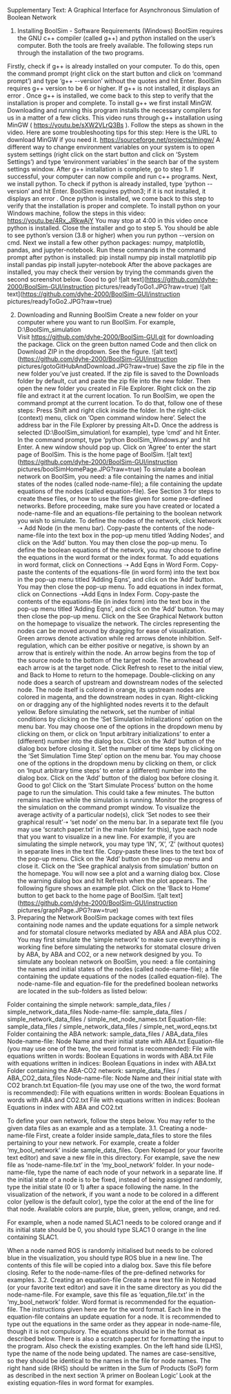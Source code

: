 Supplementary Text: A Graphical Interface for Asynchronous Simulation of Boolean Network
1. Installing BoolSim - Software Requirements (Windows)
BoolSim requires the GNU c++ compiler (called g++) and python installed on the user’s computer. Both the tools are freely available. The following steps run through the installation of the two programs.

Firstly, check if g++ is already installed on your computer. To do this, open the command prompt (right click on the start button and click on ‘command prompt’) and type ‘g++ --version’ without the quotes and hit Enter. BoolSim requires g++ version to be 6 or higher. If g++ is not installed, it displays an error . Once g++ is installed, we come back to this step to verify that the installation is proper and complete.
To install g++ we first install MinGW. Downloading and running this program installs the necessary compilers for us in a matter of a few clicks. 
This video runs through g++ installation using MinGW ( https://youtu.be/sXW2VLrQ3Bs ). Follow the steps as shown in the video. Here are some troubleshooting tips for this step:
Here is the URL to download MinGW if you need it. https://sourceforge.net/projects/mingw/
A different way to change environment variables on your system is to open system settings (right click on the start button and click on ‘System Settings’) and type ‘environment variables’ in the search bar of the system settings window.
After g++ installation is complete, go to step 1. If successful, your computer can now compile and run c++ programs.
Next, we install python. To check if python is already installed, type ‘python --version’ and hit Enter. BoolSim requires python3; if it is not installed, it displays an error . Once python is installed, we come back to this step to verify that the installation is proper and complete.
To install python on your Windows machine, follow the steps in this video: https://youtu.be/4Rx_JRkwAjY You may stop at 4:00 in this video once python is installed. Close the installer and go to step 5. You should be able to see python’s version (3.8 or higher) when you run python --version on cmd.
Next we install a few other python packages: numpy, matplotlib, pandas, and jupyter-notebook. Run these commands in the command prompt after python is installed:
pip install numpy
pip install matplotlib
pip install pandas
pip install jupyter-notebook
After the above packages are installed, you may check their version by trying the commands given the second screenshot below.
Good to go!
![alt text](https://github.com/dyhe-2000/BoolSim-GUI/instruction pictures/readyToGo1.JPG?raw=true)
![alt text](https://github.com/dyhe-2000/BoolSim-GUI/instruction pictures/readyToGo2.JPG?raw=true)


2. Downloading and Running BoolSim
Create a new folder on your computer where you want to run BoolSim. For example, D:\BoolSim_simulation\
Visit https://github.com/dyhe-2000/BoolSim-GUI.git for downloading the package. Click on the green button named Code and then click on Download ZIP in the dropdown. See the figure.
![alt text](https://github.com/dyhe-2000/BoolSim-GUI/instruction pictures/gotoGitHubAndDownload.JPG?raw=true) 
Save the zip file in the new folder you’ve just created. If the zip file is saved to the Downloads folder by default, cut and paste the zip file into the new folder.
Then open the new folder you created in File Explorer. Right click on the zip file and extract it at the current location.
To run BoolSim, we open the command prompt at the current location. To do that, follow one of these steps:
Press Shift and right click inside the folder. In the right-click (context) menu, click on ‘Open command window here’.
Select the address bar in the File Explorer by pressing Alt+D. Once the address is selected (D:\BoolSim_simulation\ for example), type ‘cmd’ and hit Enter.
In the command prompt, type ‘python BoolSim_Windows.py’ and hit Enter. A new window should pop up.
Click on ‘Agree’ to enter the start page of BoolSim. This is the home page of BoolSim. 
![alt text](https://github.com/dyhe-2000/BoolSim-GUI/instruction pictures/boolSimHomePage.JPG?raw=true) 
To simulate a boolean network on BoolSim, you need: a file containing the names and initial states of the nodes (called node-name-file); a file containing the update equations of the nodes (called equation-file). See Section 3 for steps to create these files, or how to use the files given for some pre-defined networks.
Before proceeding, make sure you have created or located a node-name-file and an equations-file pertaining to the boolean network you wish to simulate.
To define the nodes of the network, click Network ➝ Add Node (in the menu bar). Copy-paste the contents of the node-name-file into the text box in the pop-up menu titled ‘Adding Nodes’, and click on the ‘Add’ button. You may then close the pop-up menu.
To define the boolean equations of the network, you may choose to define the equations in the word format or the index format. 
To add equations in word format, click on Connections ➝ Add Eqns in Word Form. Copy-paste the contents of the equations-file (in word form) into the text box in the pop-up menu titled ‘Adding Eqns’, and click on the ‘Add’ button. You may then close the pop-up menu.
To add equations in index format, click on Connections ➝Add Eqns in Index Form. Copy-paste the contents of the equations-file (in index form) into the text box in the pop-up menu titled ‘Adding Eqns’, and click on the ‘Add’ button. You may then close the pop-up menu.
Click on the See Graphical Network button on the homepage to visualize the network. The circles representing the nodes can be moved around by dragging for ease of visualization. Green arrows denote activation while red arrows denote inhibition. Self-regulation, which can be either positive or negative, is shown by an arrow that is entirely within the node. An arrow begins from the top of the source node to the bottom of the target node. The arrowhead of each arrow is at the target node. Click Refresh to reset to the initial view, and Back to Home to return to the homepage.
Double-clicking on any node does a search of upstream and downstream nodes of the selected node. The node itself is colored in orange, its upstream nodes are colored in magenta, and the downstream nodes in cyan. Right-clicking on or dragging any of the highlighted nodes reverts it to the default yellow.
Before simulating the network, set the number of initial conditions by clicking on the ‘Set Simulation Initializations’ option on the menu bar. You may choose one of the options in the dropdown menu by clicking on them, or click on ‘Input arbitrary initializations’ to enter a (different) number into the dialog box. Click on the ‘Add’ button of the dialog box before closing it.
Set the number of time steps by clicking on the ‘Set Simulation Time Step’ option on the menu bar. You may choose one of the options in the dropdown menu by clicking on them, or click on ‘Input arbitrary time steps’ to enter a (different) number into the dialog box. Click on the ‘Add’ button of the dialog box before closing it.
Good to go! Click on the ‘Start Simulate Process’ button on the home page to run the simulation. This could take a few minutes. The button remains inactive while the simulation is running. Monitor the progress of the simulation on the command prompt window.
To visualize the average activity of a particular node(s), click ‘Set nodes to see their graphical result’➝ ‘set node’ on the menu bar. In a separate text file (you may use ‘scratch paper.txt’ in the main folder for this), type each node that you want to visualize in a new line. For example, if you are simulating the simple network, you may type ‘IN’, ‘X’, ‘Z’ (without quotes) in separate lines in the text file. Copy-paste these lines to the text box of the pop-up menu. Click on the ‘Add’ button on the pop-up menu and close it. Click on the ‘See graphical analysis from simulation’ button on the homepage. You will now see a plot and a warning dialog box. Close the warning dialog box and hit Refresh when the plot appears. The following figure shows an example plot. Click on the ‘Back to Home’ button to get back to the home page of BoolSim.
![alt text](https://github.com/dyhe-2000/BoolSim-GUI/instruction pictures/graphPage.JPG?raw=true) 
3. Preparing the Network
BoolSim package comes with text files containing node names and the update equations for a simple network and for stomatal closure networks mediated by ABA and ABA plus CO2. You may first simulate the ‘simple network’ to make sure everything is working fine before simulating the networks for stomatal closure driven by ABA, by ABA and CO2, or a new network designed by you. To simulate any boolean network on BoolSim, you need: a file containing the names and initial states of the nodes (called node-name-file); a file containing the update equations of the nodes (called equation-file). The node-name-file and equation-file for the predefined boolean networks are located in the sub-folders as listed below:

Folder containing the simple network: sample_data_files / simple_network_data_files
Node-name-file: sample_data_files / simple_network_data_files / simple_net_node_names.txt
Equation-file: sample_data_files / simple_network_data_files / simple_net_word_eqns.txt
Folder containing the ABA network: sample_data_files / ABA_data_files
Node-name-file: Node Name and their initial state with ABA.txt
Equation-file (you may use one of the two, the word format is recommended):
File with equations written in words: Boolean Equations in words with ABA.txt
File with equations written in indices: Boolean Equations in index with ABA.txt
Folder containing the ABA-CO2 network: sample_data_files / ABA_CO2_data_files
Node-name-file: Node Name and their initial state with CO2 branch.txt
Equation-file (you may use one of the two,  the word format is recommended):
File with equations written in words: Boolean Equations in words with ABA and CO2.txt
File with equations written in indices: Boolean Equations in index with ABA and CO2.txt

To define your own network, follow the steps below. You may refer to the given data files as an example and as a template.
3.1. Creating a node-name-file
First, create a folder inside sample_data_files to store the files pertaining to your new network. For example, create a folder ‘my_bool_network’ inside sample_data_files.
Open Notepad (or your favorite text editor) and save a new file in this directory. For example, save the new file as ‘node-name-file.txt’ in the ‘my_bool_network’ folder.
In your node-name-file, type the name of each node of your network in a separate line.
If the initial state of a node is to be fixed, instead of being assigned randomly, type the initial state (0 or 1) after a space following the name.
In the visualization of the network, if you want a node to be colored in a different color (yellow is the default color), type the color at the end of the line for that node. Available colors are purple, blue, green, yellow, orange, and red. 

For example, when a node named SLAC1 needs to be colored orange and if its initial state should be 0, you should type
SLAC1 0 orange
in the line containing SLAC1.

When a node named ROS is randomly initialised but needs to be colored blue in the visualization, you should type
ROS blue
in a new line.
The contents of this file will be copied into a dialog box. Save this file before closing.
Refer to the node-name-files of the pre-defined networks for examples.
3.2. Creating an equation-file
Create a new text file in Notepad (or your favorite text editor) and save it in the same directory as you did the node-name-file. For example, save this file as ‘equation_file.txt’ in the ‘my_bool_network’ folder.
Word format is recommended for the equation-file. The instructions given here are for the word format.
Each line in the equation-file contains an update equation for a node. It is recommended to type out the equations in the same order as they appear in node-name-file, though it is not compulsory. The equations should be in the format as described below. There is also a scratch paper.txt for formatting the input to the program. Also check the existing examples. 
On the left hand side (LHS), type the name of the node being updated. The names are case-sensitive, so they should be identical to the names in the file for node names.
The right hand side (RHS) should be written in the Sum of Products (SoP) form as described in the next section ‘A primer on Boolean Logic’
Look at the existing equation-files in word format for examples.
